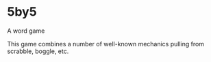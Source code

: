 # 5by5
A word game

This game combines a number of well-known mechanics pulling from scrabble, boggle, etc.
